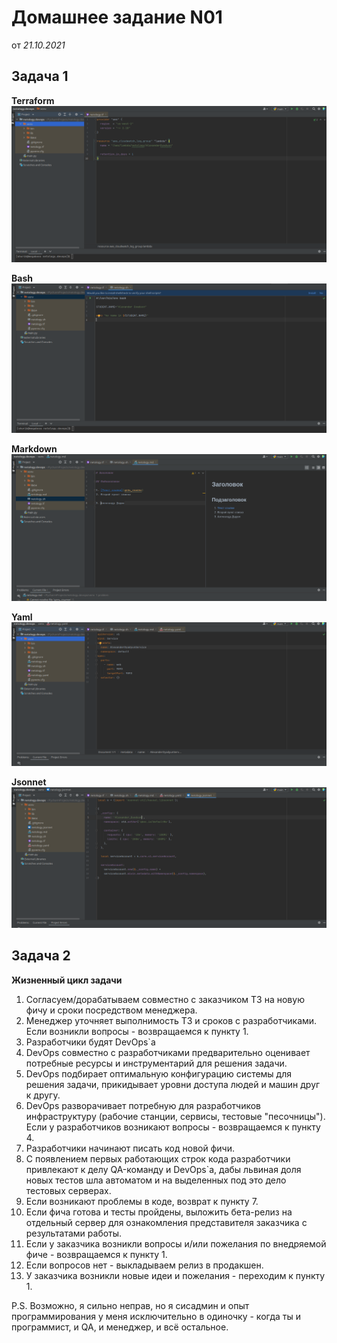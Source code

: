 Домашнее задание N01
====================
от *21.10.2021*

Задача 1
--------
**Terraform**
![Terraform](/dz01/01/terraform.png)

**Bash**
![Bash](/dz01/01/bash.png)

**Markdown**
![Markdown](/dz01/01/markdown.png)

**Yaml**
![Yaml](/dz01/01/yaml.png)

**Jsonnet**
![Jsonnet](/dz01/01/jsonnet.png)

Задача 2
--------
**Жизненный цикл задачи**

1. Согласуем/дорабатываем совместно с заказчиком ТЗ на новую фичу и сроки посредством менеджера.
2. Менеджер уточняет выполнимость ТЗ и сроков с разработчиками. Если возникли вопросы - возвращаемся к пункту 1.
3. Разработчики будят DevOps`а
4. DevOps совместно с разработчиками предварительно оценивает потребные ресурсы и инструментарий для решения задачи.
5. DevOps подбирает оптимальную конфигурацию системы для решения задачи, прикидывает уровни доступа людей и машин друг к другу.
6. DevOps разворачивает потребную для разработчиков инфраструктуру (рабочие станции, сервисы, тестовые "песочницы"). Если у разработчиков возникают вопросы - возвращаемся к пункту 4.
7. Разработчики начинают писать код новой фичи.
8. С появлением первых работающих строк кода разработчики привлекают к делу QA-команду и DevOps`а, дабы львиная доля новых тестов шла автоматом и на выделенных под это дело тестовых серверах.
9. Если возникают проблемы в коде, возврат к пункту 7.
10. Если фича готова и тесты пройдены, выложить бета-релиз на отдельный сервер для ознакомления представителя заказчика с результатами работы.
11. Если у заказчика возникли вопросы и/или пожелания по внедряемой фиче - возвращаемся к пункту 1.
12. Если вопросов нет - выкладываем релиз в продакшен.
13. У заказчика возникли новые идеи и пожелания - переходим к пункту 1.

P.S. Возможно, я сильно неправ, но я сисадмин и опыт программирования у меня исключительно в одиночку - когда ты и программист, и QA, и менеджер, и всё остальное.
